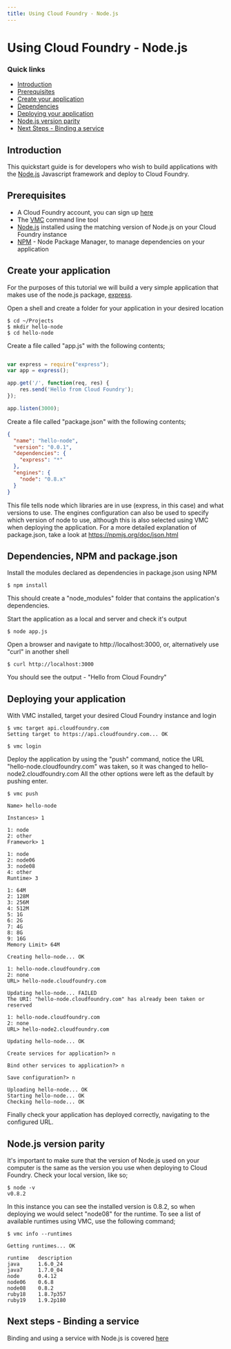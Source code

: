 ```yaml
---
title: Using Cloud Foundry - Node.js
---
```


# Using Cloud Foundry - Node.js

### Quick links ###
* [Introduction](#intro)
* [Prerequisites](#prerequisites)
* [Create your application](#create-your-app)
* [Dependencies](#dependencies)
* [Deploying your application](#deploy-your-app)
* [Node.js version parity](#checking-node-versions)
* [Next Steps - Binding a service](#next-steps)

## <a id='intro'></a>Introduction ##

This quickstart guide is for developers who wish to build applications with the [Node.js](http://www.nodejs.org) Javascript framework and deploy to Cloud Foundry.

## <a id='prerequisites'></a>Prerequisites ##

* A Cloud Foundry account, you can sign up [here](https://my.cloudfoundry.com/signup)
* The [VMC](../../managing-apps/) command line tool 
* [Node.js](http://www.nodejs.org) installed using the matching version of Node.js on your Cloud Foundry instance
* [NPM](http://npmjs.org/) - Node Package Manager, to manage dependencies on your application

## <a id='create-your-app'></a>Create your application ##

For the purposes of this tutorial we will build a very simple application that makes use of the node.js package, [express](http://expressjs.com).

Open a shell and create a folder for your application in your desired location

~~~console
$ cd ~/Projects
$ mkdir hello-node
$ cd hello-node
~~~

Create a file called "app.js" with the following contents;

~~~javascript

var express = require("express");
var app = express();

app.get('/', function(req, res) {
    res.send('Hello from Cloud Foundry');
});

app.listen(3000);
~~~

Create a file called "package.json" with the following contents;

~~~json
{
  "name": "hello-node",
  "version": "0.0.1",
  "dependencies": {
    "express": "*"
  },
  "engines": {
    "node": "0.8.x"
  }
}
~~~

This file tells node which libraries are in use (express, in this case) and what versions to use. The engines configuration can also be used to specify which version of node to use, although this is also selected using VMC when deploying the application. For a more detailed explanation of package.json, take a look at https://npmjs.org/doc/json.html

## <a id='dependencies'></a>Dependencies, NPM and package.json ##

Install the modules declared as dependencies in package.json using NPM

~~~console
$ npm install
~~~

This should create a "node_modules" folder that contains the application's dependencies.

Start the application as a local and server and check it's output

~~~console
$ node app.js
~~~

Open a browser and navigate to http://localhost:3000, or, alternatively use "curl" in another shell

~~~console
$ curl http://localhost:3000
~~~

You should see the output - "Hello from Cloud Foundry"

## <a id='deploy-your-app'></a>Deploying your application ##

With VMC installed, target your desired Cloud Foundry instance and login

~~~console
$ vmc target api.cloudfoundry.com
Setting target to https://api.cloudfoundry.com... OK

$ vmc login
~~~

Deploy the application by using the "push" command, notice the URL "hello-node.cloudfoundry.com" was taken, so it was changed to hello-node2.cloudfoundry.com
All the other options were left as the default by pushing enter.

~~~console
$ vmc push

Name> hello-node

Instances> 1

1: node
2: other
Framework> 1   

1: node
2: node06
3: node08
4: other
Runtime> 3

1: 64M
2: 128M
3: 256M
4: 512M
5: 1G
6: 2G
7: 4G
8: 8G
9: 16G
Memory Limit> 64M

Creating hello-node... OK

1: hello-node.cloudfoundry.com
2: none
URL> hello-node.cloudfoundry.com

Updating hello-node... FAILED
The URI: "hello-node.cloudfoundry.com" has already been taken or reserved

1: hello-node.cloudfoundry.com
2: none
URL> hello-node2.cloudfoundry.com

Updating hello-node... OK

Create services for application?> n

Bind other services to application?> n

Save configuration?> n

Uploading hello-node... OK
Starting hello-node... OK
Checking hello-node... OK
~~~

Finally check your application has deployed correctly, navigating to the configured URL.

## <a id='checking-node-versions'></a>Node.js version parity ##

It's important to make sure that the version of Node.js used on your computer is the same as the version you use when deploying to Cloud Foundry. Check your local version, like so;

~~~console
$ node -v
v0.8.2
~~~

In this instance you can see the installed version is 0.8.2, so when deploying we would select "node08" for the runtime. To see a list of available runtimes using VMC, use the following command;

~~~console
$ vmc info --runtimes

Getting runtimes... OK

runtime   description
java      1.6.0_24   
java7     1.7.0_04   
node      0.4.12     
node06    0.6.8      
node08    0.8.2      
ruby18    1.8.7p357  
ruby19    1.9.2p180  
~~~

## <a id='next-steps'></a>Next steps - Binding a service ##

Binding and using a service with Node.js is covered [here](./services.html)